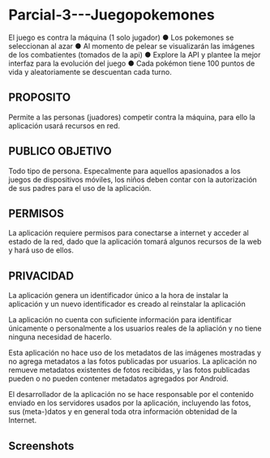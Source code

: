 # Parcial-3---Juegopokemones


El juego es contra la máquina (1 solo jugador) ● Los pokemones se seleccionan al azar ● Al momento de pelear se visualizarán las imágenes de los combatientes (tomados de la api) ● Explore la API y plantee la mejor interfaz para la evolución del juego ● Cada pokémon tiene 100 puntos de vida y aleatoriamente se descuentan cada turno.

PROPOSITO
---------

Permite a las personas (juadores) competir contra la máquina, para ello la aplicación usará recursos en red.

PUBLICO OBJETIVO
----------------

Todo tipo de persona. Especalmente para aquellos apasionados a los juegos de dispositivos móviles, los niños deben contar con la autorización de sus padres para el uso de la aplicación.

PERMISOS
--------

La aplicación requiere permisos para conectarse a internet y acceder al estado de la red, dado que la aplicación tomará algunos recursos de la web y hará uso de ellos.

PRIVACIDAD
----------

La aplicación genera un identificador único a la hora de instalar la aplicación y un nuevo identificador es creado al reinstalar la aplicación

La aplicación no cuenta con suficiente información para identificar únicamente o personalmente a los usuarios reales de la apliación y no tiene ninguna necesidad de hacerlo.

Esta aplicación no hace uso de los metadatos de las imágenes mostradas y no agrega metadatos a las fotos publicadas por usuarios. La aplicación no remueve metadatos existentes de fotos recibidas, y las fotos publicadas pueden o no pueden contener metadatos agregados por Android.

El desarrollador de la aplicación no se hace responsable por el contenido enviado en los servidores usados por la aplicación, incluyendo las fotos, sus (meta-)datos y en general toda otra información obtenidad de la Internet.

Screenshots
-----------
